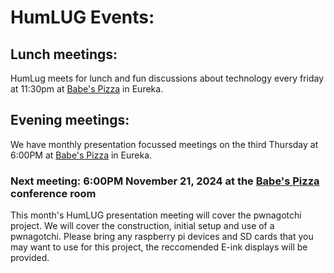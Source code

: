 # HumLUG Events:

## Lunch meetings:
HumLug meets for lunch and fun discussions about technology every friday at 11:30pm at [Babe's Pizza](https://goo.gl/maps/bChPaDrPDU42) in Eureka. 

## Evening meetings:
We have monthly presentation focussed meetings on the third Thursday at 6:00PM at [Babe's Pizza](https://goo.gl/maps/bChPaDrPDU42) in Eureka. 
### Next meeting: 6:00PM November 21, 2024 at the [Babe's Pizza](https://goo.gl/maps/bChPaDrPDU42) conference room


This month's HumLUG presentation meeting will cover the pwnagotchi project. We will cover the construction, initial setup and use of a pwnagotchi. Please bring any raspberry pi devices and SD cards that you may want to use for this project, the reccomended E-ink displays will be provided.

